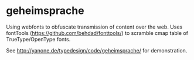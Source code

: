 geheimsprache
=============

Using webfonts to obfuscate transmission of content over the web.
Uses fontTools (https://github.com/behdad/fonttools/) to scramble cmap table of TrueType/OpenType fonts.

See http://yanone.de/typedesign/code/geheimsprache/ for demonstration.